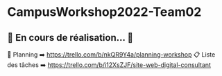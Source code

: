 # CampusWorkshop2022-Team02


## 🚧 En cours de réalisation... 🚧

📅 Planning ➡️ https://trello.com/b/nkQR9Y4a/planning-workshop
📋 Liste des tâches ➡️ https://trello.com/b/i12XsZJF/site-web-digital-consultant
